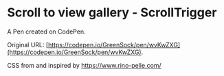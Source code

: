 # Scroll to view gallery - ScrollTrigger

A Pen created on CodePen.

Original URL: [https://codepen.io/GreenSock/pen/wvKwZXG](https://codepen.io/GreenSock/pen/wvKwZXG).

CSS from and inspired by https://www.rino-pelle.com/